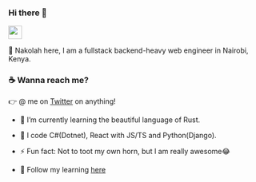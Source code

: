 ### Hi there 👋
<img src="https://user-images.githubusercontent.com/5679180/79618120-0daffb80-80be-11ea-819e-d2b0fa904d07.gif" width="27px">

:wave: Nakolah here, I am a fullstack backend-heavy web engineer in Nairobi, Kenya.

### :coffee: Wanna reach me?
:point_right: @ me on [Twitter](https://twitter.com/is_nakolah) on anything!
- 🌱 I’m currently learning the beautiful language of Rust.
- 🔭 I code C#(Dotnet), React with JS/TS and Python(Django).
- ⚡ Fun fact: Not to toot my own horn, but I am really awesome😂

- 🔭 Follow my learning [here](https://www.github.com/isnakolah/rust-learning)

<!--
**isnakolah/isnakolah** is a ✨ _special_ ✨ repository because its `README.md` (this file) appears on your GitHub profile.

Here are some ideas to get you started:

- 🔭 I’m currently working on  ...
- 🌱 I’m currently learning ...
- 👯 I’m looking to collaborate on ...
- 🤔 I’m looking for help with ...
- 💬 Ask me about ...
- 📫 How to reach me: ...
- 😄 Pronouns: ...
- ⚡ Fun fact: ...
-->
